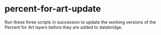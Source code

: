 # percent-for-art-update
Run these three scripts in succession to update the working versions of the Percent for Art layers before they are added to databridge. 
